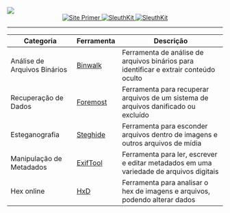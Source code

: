 <img src="https://techyrick.com/wp-content/uploads/2023/11/nicenetcat-picoCTF.webp">

<div align="center">
  <a href="https://primer.picoctf.com/#_introduction">
    <img src="https://img.shields.io/badge/Study%20By%20Site-Primer-blue" alt="Site Primer">
  </a>
  <a href="http://wiki.sleuthkit.org/index.php?title=The_Sleuth_Kit_commands">
    <img src="https://img.shields.io/badge/Forensics%20Site-The%20Sleuth%20Kit-blue" alt="SleuthKit">
  </a>
  <a href="https://exiftool.org/exiftool_pod.html">
    <img src="https://img.shields.io/badge/Forensics%20Site-ExiftoolKit-blue" alt="SleuthKit">
  </a>
</div>
<hr>

| Categoria     | Ferramenta  | Descrição                                                                  |
|---------------|-------------|----------------------------------------------------------------------------|
| Análise de Arquivos Binários | [Binwalk](https://github.com/ReFirmLabs/binwalk) | Ferramenta de análise de arquivos binários para identificar e extrair conteúdo oculto |
| Recuperação de Dados | [Foremost](https://github.com/korczis/foremost) | Ferramenta para recuperar arquivos de um sistema de arquivos danificado ou excluído |
| Esteganografia | [Steghide](http://steghide.sourceforge.net/) | Ferramenta para esconder arquivos dentro de imagens e outros arquivos de mídia |
| Manipulação de Metadados | [ExifTool](https://exiftool.org/) | Ferramenta para ler, escrever e editar metadados em uma variedade de arquivos digitais |
| Hex online | [HxD](https://mh-nexus.de/en/downloads.php?product=HxD20) | Ferramenta para analisar o hex de imagens e arquivos, podendo alterar dados  |
